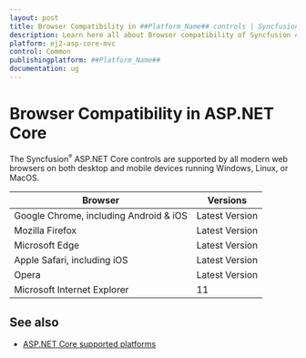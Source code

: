 ```yaml
---
layout: post
title: Browser Compatibility in ##Platform_Name## controls | Syncfusion
description: Learn here all about Browser compatibility of Syncfusion ##Platform_Name## controls in desktop and mobile devices.
platform: ej2-asp-core-mvc
control: Common
publishingplatform: ##Platform_Name##
documentation: ug
---
```


# Browser Compatibility in ASP.NET Core

The Syncfusion<sup style="font-size:70%">&reg;</sup> ASP.NET Core controls are supported by all modern web browsers on both desktop and mobile devices running Windows, Linux, or MacOS.

|    Browser    |    Versions    |
|--------------|---------------|
|    Google Chrome, including Android & iOS    |    Latest Version  |
|    Mozilla Firefox    |    Latest Version  |
|    Microsoft Edge    |    Latest Version  |
|    Apple Safari, including iOS    |    Latest Version  |
|    Opera    |    Latest Version  |
|    Microsoft Internet Explorer    |    11  |

## See also

* [ASP.NET Core supported platforms](https://learn.microsoft.com/en-us/aspnet/core/blazor/supported-platforms?view=aspnetcore-8.0)
